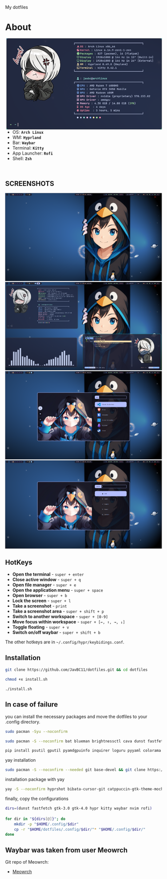 <!-- INFORMATION -->
My dotfiles

<h1 align="left">About</h1>

<img src="assets/assets1.webp" alt="rice" align="right" width="500px">

</br>

 - OS: **`Arch Linux`**
 - WM: **`Hyprland`**
 - Bar: **`Waybar`**
 - Terminal: **`Kitty`**
 - App Launcher: **`Rofi`**
 - Shell: **`Zsh`**

</br>


<!-- IMAGES -->
## SCREENSHOTS
![gallery](assets/assets2.webp)
![gallery](assets/assets3.webp)
![gallery](assets/assets4.webp)
![gallery](assets/assets5.webp)

<!-- HOTKEYS -->
## HotKeys
* **Open the terminal** - `super + enter`
* **Close active window** - `super + q`
* **Open file manager** - `super + e`
* **Open the application menu** - `super + space`
* **Open browser** - `super + b`
* **Lock the screen** - `super + l`
* **Take a screenshot** - `print`
* **Take a screenshot area** - `super + shift + p`
* **Switch to another workspace** - `super + [0-9]`
* **Move focus within workspace** - `super + [←, ↑, →, ↓]`
* **Toggle floating** - `super + v`
* **Switch on/off waybar** - `super + shift + b`

The other hotkeys are in `~/.config/hypr/keybidings.conf`.

<!-- INSTALLATION -->
## Installation

```bash
git clone https://github.com/JavBC11/dotfiles.git && cd dotfiles
```

```bash
chmod +x install.sh
```

```bash
./install.sh
```
## In case of failure
you can install the necessary packages and move the dotfiles to your .config directory.
```bash
sudo pacman -Syu --noconfirm
```

```bash
sudo pacman -S --noconfirm bat blueman brightnessctl cava dunst fastfetch feh flatpak git htop hyprland hyprlock hyprpaper kitty lsd nautilus nwg-look neovim pamixer papirus-icon-theme pavucontrol python-pip python-distutils-extra qt5-wayland qt6-wayland rofi-wayland ttf-font-awesome ttf-jetbrains-mono ttf-jetbrains-mono-nerd wget waybar xdg-desktop-portal-hyprland xdg-utils yazi zsh zsh-autosuggestions zsh-syntax-highlighting
```

```bash
pip install psutil gputil pyamdgpuinfo inquirer loguru pyyaml colorama --break-system-packages
```
yay installation
```bash
sudo pacman -S --noconfirm --needed git base-devel && git clone https://aur.archlinux.org/yay.git && cd yay && makepkg -si
```
installation package with yay
```bash
yay -S --noconfirm hyprshot bibata-cursor-git catppuccin-gtk-theme-mocha
```
finally, copy the configurations

```bash
dirs=(dunst fastfetch gtk-3.0 gtk-4.0 hypr kitty waybar nvim rofi)

for dir in "${dirs[@]}"; do
    mkdir -p "$HOME/.config/$dir"
    cp -r "$HOME/dotfiles/.config/$dir/"* "$HOME/.config/$dir/"
done
```

## Waybar was taken from user Meowrch

Git repo of Meowrch:

* [Meowrch](https://github.com/meowrch/meowrch)


